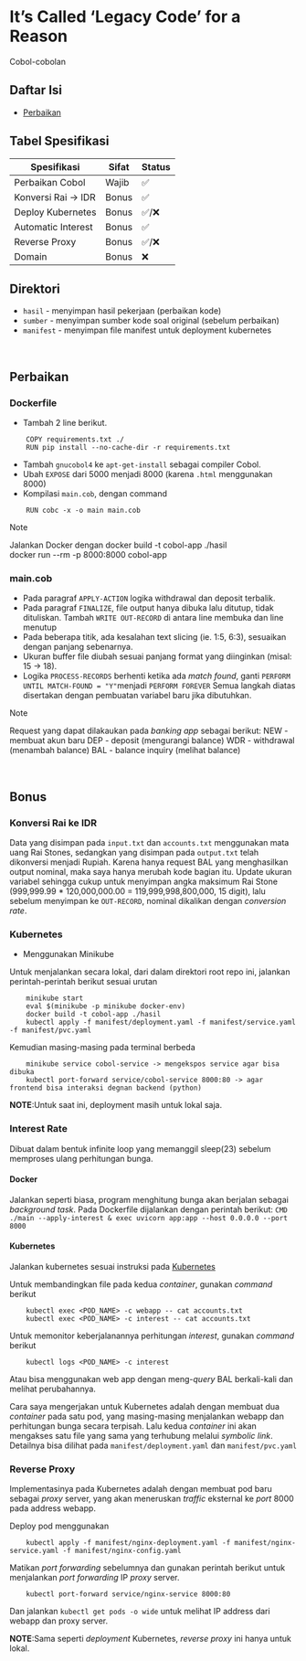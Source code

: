 # It’s Called ‘Legacy Code’ for a Reason
Cobol-cobolan

## Daftar Isi
- [Perbaikan](perbaikan)

## Tabel Spesifikasi
| Spesifikasi          | Sifat | Status |
| -------------------- | ----- | ------ |
| Perbaikan Cobol      | Wajib | ✅ |
| Konversi Rai -> IDR  | Bonus | ✅ |
| Deploy Kubernetes       | Bonus | ✅/❌ |
| Automatic Interest        | Bonus | ✅ |
| Reverse Proxy       | Bonus | ✅/❌ |
| Domain     | Bonus | ❌ |


## Direktori
- `hasil` - menyimpan hasil pekerjaan (perbaikan kode)
- `sumber` - menyimpan sumber kode soal original (sebelum perbaikan)
- `manifest` - menyimpan file manifest untuk deployment kubernetes

<br>

## Perbaikan
### Dockerfile
- Tambah 2 line berikut.
```
    COPY requirements.txt ./
    RUN pip install --no-cache-dir -r requirements.txt
```
-  Tambah `gnucobol4` ke `apt-get-install` sebagai compiler Cobol.
- Ubah `EXPOSE` dari 5000 menjadi 8000 (karena `.html` menggunakan 8000)
- Kompilasi `main.cob`, dengan command
```
    RUN cobc -x -o main main.cob
```

>[!note]
> Jalankan Docker dengan
>docker build -t cobol-app ./hasil <br>
>docker run --rm -p 8000:8000 cobol-app <br>

### main.cob
- Pada paragraf `APPLY-ACTION` logika withdrawal dan deposit terbalik.
- Pada paragraf `FINALIZE`, file output hanya dibuka lalu ditutup, tidak dituliskan. Tambah `WRITE OUT-RECORD` di antara line membuka dan line menutup
- Pada beberapa titik, ada kesalahan text slicing (ie. 1:5, 6:3), sesuaikan dengan panjang sebenarnya.
- Ukuran buffer file diubah sesuai panjang format yang diinginkan (misal: 15 -> 18).
- Logika `PROCESS-RECORDS` berhenti ketika ada *match found*, ganti `PERFORM UNTIL MATCH-FOUND = "Y"`menjadi `PERFORM FOREVER`
Semua langkah diatas disertakan dengan pembuatan variabel baru jika dibutuhkan.

>[!note]
> Request yang dapat dilakaukan pada *banking app* sebagai berikut:
>NEW - membuat akun baru
>DEP - deposit (mengurangi balance)
>WDR - withdrawal (menambah balance)
>BAL - balance inquiry (melihat balance)

<br>

## Bonus
### Konversi Rai ke IDR
Data yang disimpan pada `input.txt` dan `accounts.txt` menggunakan mata uang Rai Stones, sedangkan yang disimpan pada `output.txt` telah dikonversi menjadi Rupiah. Karena hanya request BAL yang menghasilkan output nominal, maka saya hanya merubah kode bagian itu. Update ukuran variabel sehingga cukup untuk menyimpan angka maksimum Rai Stone (999,999.99 * 120,000,000.00 = 119,999,998,800,000, 15 digit),  lalu sebelum menyimpan ke `OUT-RECORD`, nominal dikalikan dengan *conversion rate*.

### Kubernetes
- Menggunakan Minikube


Untuk menjalankan secara lokal, dari dalam direktori root repo ini, jalankan perintah-perintah berikut sesuai urutan
```
    minikube start
    eval $(minikube -p minikube docker-env)
    docker build -t cobol-app ./hasil
    kubectl apply -f manifest/deployment.yaml -f manifest/service.yaml -f manifest/pvc.yaml
```
Kemudian masing-masing pada terminal berbeda
```
    minikube service cobol-service -> mengekspos service agar bisa dibuka
    kubectl port-forward service/cobol-service 8000:80 -> agar frontend bisa interaksi degnan backend (python)
```

**NOTE**:Untuk saat ini, deployment masih untuk lokal saja.

### Interest Rate
Dibuat dalam bentuk infinite loop yang memanggil sleep(23) sebelum memproses ulang perhitungan bunga. <br>

#### Docker
Jalankan seperti biasa, program menghitung bunga akan berjalan sebagai *background task*. Pada Dockerfile dijalankan dengan perintah berikut:
`CMD  ./main --apply-interest & exec uvicorn app:app --host 0.0.0.0 --port 8000` 

#### Kubernetes
Jalankan kubernetes sesuai instruksi pada [Kubernetes](./README.md#L59) <br>

Untuk membandingkan file pada kedua *container*, gunakan *command* berikut
```
    kubectl exec <POD_NAME> -c webapp -- cat accounts.txt
    kubectl exec <POD_NAME> -c interest -- cat accounts.txt
```
Untuk memonitor keberjalanannya perhitungan *interest*, gunakan *command* berikut
```
    kubectl logs <POD_NAME> -c interest
```

Atau bisa menggunakan web app dengan meng-*query* BAL berkali-kali dan melihat perubahannya.

Cara saya mengerjakan untuk Kubernetes adalah dengan membuat dua *container* pada satu pod, yang masing-masing menjalankan webapp dan perhitungan bunga secara terpisah. Lalu kedua *container* ini akan mengakses satu file yang sama yang terhubung melalui *symbolic link*. Detailnya bisa dilihat pada `manifest/deployment.yaml` dan `manifest/pvc.yaml`

### Reverse Proxy 
Implementasinya pada Kubernetes adalah dengan membuat pod baru sebagai *proxy* server, yang akan meneruskan *traffic* eksternal ke *port* 8000 pada address webapp.

Deploy pod menggunakan
```
    kubectl apply -f manifest/nginx-deployment.yaml -f manifest/nginx-service.yaml -f manifest/nginx-config.yaml
```
Matikan *port forwarding* sebelumnya dan gunakan perintah berikut untuk menjalankan *port forwarding* IP *proxy* server.
```
    kubectl port-forward service/nginx-service 8000:80
```

Dan jalankan `kubectl get pods -o wide` untuk melihat IP address dari webapp dan proxy server.

**NOTE**:Sama seperti *deployment* Kubernetes, *reverse proxy* ini hanya untuk lokal.